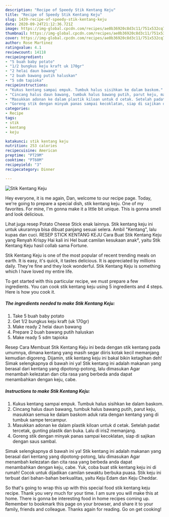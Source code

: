 ```yaml
---
description: "Recipe of Speedy Stik Kentang Keju"
title: "Recipe of Speedy Stik Kentang Keju"
slug: 1439-recipe-of-speedy-stik-kentang-keju
date: 2020-09-24T21:12:36.721Z
image: https://img-global.cpcdn.com/recipes/ae0b36920c8d3c11/751x532cq70/stik-kentang-keju-foto-resep-utama.jpg
thumbnail: https://img-global.cpcdn.com/recipes/ae0b36920c8d3c11/751x532cq70/stik-kentang-keju-foto-resep-utama.jpg
cover: https://img-global.cpcdn.com/recipes/ae0b36920c8d3c11/751x532cq70/stik-kentang-keju-foto-resep-utama.jpg
author: Rose Martinez
ratingvalue: 4.1
reviewcount: 14118
recipeingredient:
- "5 buah baby potato"
- "1/2 bungkus keju kraft uk 170gr"
- "2 helai daun bawang"
- "2 buah bawang putih haluskan"
- "5 sdm tapioka"
recipeinstructions:
- "Kukus kentang sampai empuk. Tumbuk halus sisihkan ke dalam baskom."
- "Cincang halus daun bawang, tumbuk halus bawang putih, parut keju, masukkan semua ke dalam baskom aduk rata dengan kentang yang di tumbuk sampe tercampur."
- "Masukkan adonan ke dalam plastik kiloan untuk d cetak. Setelah padat tercetak, gunting plastik dan buka. Lalu di iris2 memanjang."
- "Goreng stik dengan minyak panas sampai kecoklatan, siap di sajikan dengan saus sambal."
categories:
- Recipe
tags:
- stik
- kentang
- keju

katakunci: stik kentang keju 
nutrition: 253 calories
recipecuisine: American
preptime: "PT29M"
cooktime: "PT60M"
recipeyield: "3"
recipecategory: Dinner

---
```



![Stik Kentang Keju](https://img-global.cpcdn.com/recipes/ae0b36920c8d3c11/751x532cq70/stik-kentang-keju-foto-resep-utama.jpg)

Hey everyone, it is me again, Dan, welcome to our recipe page. Today, we're going to prepare a special dish, stik kentang keju. One of my favorites. For mine, I'm gonna make it a little bit unique. This is gonna smell and look delicious.

Lihat juga resep Potato Cheese Stick enak lainnya. Stik kentang keju ini untuk ukurannya bisa dibuat panjang sesuai selera. Ambil &#34;Kentang&#34;, lalu kupas dan cuci. RESEP STICK KENTANG KEJU Cara Buat Stik Kentang Keju yang Renyah Krispy Hai kali ini Hel buat camilan kesukaan anak², yaitu Stik Kentang Keju hasil collab sama Fortune.

Stik Kentang Keju is one of the most popular of recent trending meals on earth. It is easy, it's quick, it tastes delicious. It is appreciated by millions daily. They're fine and they look wonderful. Stik Kentang Keju is something which I have loved my entire life.


To get started with this particular recipe, we must prepare a few ingredients. You can cook stik kentang keju using 5 ingredients and 4 steps. Here is how you cook it.

<!--inarticleads1-->

##### The ingredients needed to make Stik Kentang Keju:

1. Take 5 buah baby potato
1. Get 1/2 bungkus keju kraft (uk 170gr)
1. Make ready 2 helai daun bawang
1. Prepare 2 buah bawang putih haluskan
1. Make ready 5 sdm tapioka


Resep Cara Membuat Stik Kentang Keju ini beda dengan stik kentang pada umumnya, dimana kentang yang masih segar diiris kotak kecil memanjang kemudian digoreng. Dijamin, stik kentang keju ini bakal bikin ketagihan deh! Simak selengkapnya di bawah ini ya! Stik kentang ini adalah makanan yang berasal dari kentang yang dipotong-potong, lalu dimasukan Agar menambah kelezatan dan cita rasa yang berbeda anda dapat menambahkan dengan keju, cabe. 

<!--inarticleads2-->

##### Instructions to make Stik Kentang Keju:

1. Kukus kentang sampai empuk. Tumbuk halus sisihkan ke dalam baskom.
1. Cincang halus daun bawang, tumbuk halus bawang putih, parut keju, masukkan semua ke dalam baskom aduk rata dengan kentang yang di tumbuk sampe tercampur.
1. Masukkan adonan ke dalam plastik kiloan untuk d cetak. Setelah padat tercetak, gunting plastik dan buka. Lalu di iris2 memanjang.
1. Goreng stik dengan minyak panas sampai kecoklatan, siap di sajikan dengan saus sambal.


Simak selengkapnya di bawah ini ya! Stik kentang ini adalah makanan yang berasal dari kentang yang dipotong-potong, lalu dimasukan Agar menambah kelezatan dan cita rasa yang berbeda anda dapat menambahkan dengan keju, cabe. Yuk, coba buat stik kentang keju ini di rumah! Cocok untuk dijadikan camilan sewaktu berbuka puasa. Stik keju ini terbuat dari bahan-bahan berkualitas, yaitu Keju Edam dan Keju Cheddar. 

So that's going to wrap this up with this special food stik kentang keju recipe. Thank you very much for your time. I am sure you will make this at home. There is gonna be interesting food in home recipes coming up. Remember to bookmark this page on your browser, and share it to your family, friends and colleague. Thanks again for reading. Go on get cooking!
